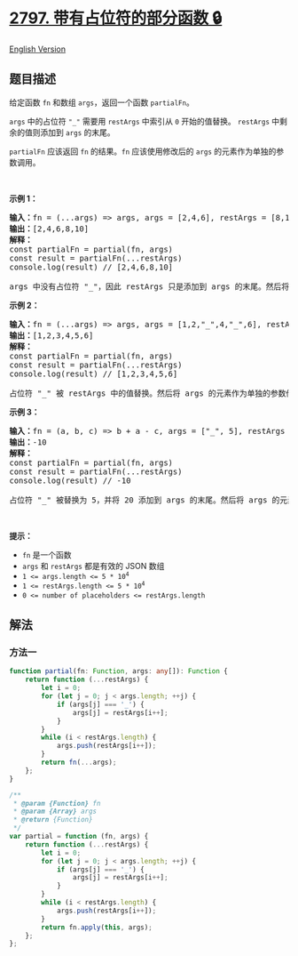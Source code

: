 # [2797. 带有占位符的部分函数 🔒](https://leetcode.cn/problems/partial-function-with-placeholders)

[English Version](/solution/2700-2799/2797.Partial%20Function%20with%20Placeholders/README_EN.md)

<!-- tags: -->

<!-- difficulty:简单 -->

## 题目描述

<!-- 这里写题目描述 -->

<p>给定函数 <code>fn</code> 和数组 <code>args</code>，返回一个函数 <code>partialFn</code>。</p>

<p><code>args</code> 中的占位符 <code>"_"</code> 需要用&nbsp;<code>restArgs</code> 中索引从&nbsp;<code>0</code> 开始的值替换。 <code>restArgs</code> 中剩余的值则添加到 <code>args</code> 的末尾。</p>

<p><code>partialFn</code> 应该返回 <code>fn</code> 的结果。<code>fn</code> 应该使用修改后的 <code>args</code> 的元素作为单独的参数调用。</p>

<p>&nbsp;</p>

<p><strong class="example">示例 1：</strong></p>

<pre>
<strong>输入：</strong>fn = (...args) =&gt; args, args = [2,4,6], restArgs = [8,10]
<strong>输出：</strong>[2,4,6,8,10]
<strong>解释：</strong>
const partialFn = partial(fn, args)
const result = partialFn(...restArgs) 
console.log(result) //&nbsp;[2,4,6,8,10]

args 中没有占位符 "_"，因此 restArgs 只是添加到 args 的末尾。然后将 args 的元素作为单独的参数传递给 fn，fn 返回传递的参数作为数组。
</pre>

<strong class="example">示例 2：</strong>

<pre>
<strong>输入：</strong>fn = (...args) =&gt; args, args = [1,2,"_",4,"_",6], restArgs = [3,5]
<strong>输出：</strong>[1,2,3,4,5,6]
<strong>解释：</strong>
const partialFn = partial(fn, args) 
const result = partialFn(...restArgs) 
console.log(result) //&nbsp;[1,2,3,4,5,6] 

占位符 "_" 被 restArgs 中的值替换。然后将 args 的元素作为单独的参数传递给 fn，fn 返回传递的参数作为数组。
</pre>

<p><strong class="example">示例 3：</strong></p>

<pre>
<strong>输入：</strong>fn = (a, b, c) =&gt; b + a - c, args = ["_", 5], restArgs = [5, 20]
<strong>输出：</strong>-10
<strong>解释：
</strong>const partialFn = partial(fn, args)
const result = partialFn(...restArgs)
console.log(result) //&nbsp;-10

占位符 "_" 被替换为 5，并将 20 添加到 args 的末尾。然后将 args 的元素作为单独的参数传递给 fn，fn 返回 -10（5 + 5 - 20）。
</pre>

<p>&nbsp;</p>

<p><strong>提示：</strong></p>

<ul>
	<li><code>fn</code> 是一个函数</li>
	<li><code>args</code> 和 <code>restArgs</code> 都是有效的 JSON 数组</li>
	<li><code>1 &lt;= args.length &lt;= 5 * 10<sup>4</sup></code></li>
	<li><code>1 &lt;=&nbsp;restArgs.length &lt;= 5 * 10<sup>4</sup></code></li>
	<li><code>0 &lt;= number of placeholders &lt;= restArgs.length</code></li>
</ul>

## 解法

### 方法一

<!-- tabs:start -->

```ts
function partial(fn: Function, args: any[]): Function {
    return function (...restArgs) {
        let i = 0;
        for (let j = 0; j < args.length; ++j) {
            if (args[j] === '_') {
                args[j] = restArgs[i++];
            }
        }
        while (i < restArgs.length) {
            args.push(restArgs[i++]);
        }
        return fn(...args);
    };
}
```

```js
/**
 * @param {Function} fn
 * @param {Array} args
 * @return {Function}
 */
var partial = function (fn, args) {
    return function (...restArgs) {
        let i = 0;
        for (let j = 0; j < args.length; ++j) {
            if (args[j] === '_') {
                args[j] = restArgs[i++];
            }
        }
        while (i < restArgs.length) {
            args.push(restArgs[i++]);
        }
        return fn.apply(this, args);
    };
};
```

<!-- tabs:end -->

<!-- end -->
